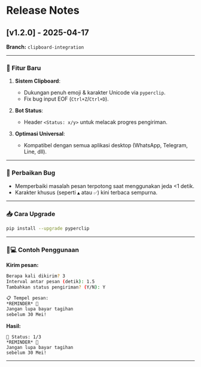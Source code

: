 # Release Notes

## [v1.2.0] - 2025-04-17

**Branch:** `clipboard-integration`

---

### 🚀 Fitur Baru

1. **Sistem Clipboard**:

   - Dukungan penuh emoji & karakter Unicode via `pyperclip`.
   - Fix bug input EOF (`Ctrl+Z`/`Ctrl+D`).

2. **Bot Status**:

   - Header `<Status: x/y>` untuk melacak progres pengiriman.

3. **Optimasi Universal**:
   - Kompatibel dengan semua aplikasi desktop (WhatsApp, Telegram, Line, dll).

---

### 🐛 Perbaikan Bug

- Memperbaiki masalah pesan terpotong saat menggunakan jeda <1 detik.
- Karakter khusus (seperti `▲` atau `✅`) kini terbaca sempurna.

---

### 📥 Cara Upgrade

```bash
pip install --upgrade pyperclip
```

---

### 🧑💻 Contoh Penggunaan

**Kirim pesan:**

```bash
Berapa kali dikirim? 3
Interval antar pesan (detik): 1.5
Tambahkan status pengiriman? (Y/N): Y

📋 Tempel pesan:
*REMINDER* 🔔
Jangan lupa bayar tagihan
sebelum 30 Mei!
```

**Hasil:**

```
🚩 Status: 1/3
*REMINDER* 🔔
Jangan lupa bayar tagihan
sebelum 30 Mei!
```

---
